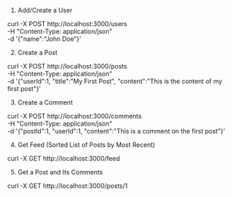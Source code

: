 1. Add/Create a User

curl -X POST http://localhost:3000/users \
-H "Content-Type: application/json" \
-d '{"name":"John Doe"}'

2. Create a Post

curl -X POST http://localhost:3000/posts \
-H "Content-Type: application/json" \
-d '{"userId":1, "title":"My First Post", "content":"This is the content of my first post"}'

3. Create a Comment

curl -X POST http://localhost:3000/comments \
-H "Content-Type: application/json" \
-d '{"postId":1, "userId":1, "content":"This is a comment on the first post"}'

4. Get Feed (Sorted List of Posts by Most Recent)

curl -X GET http://localhost:3000/feed

5. Get a Post and Its Comments

curl -X GET http://localhost:3000/posts/1
